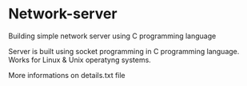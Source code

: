 # Network-server
Building simple network server using C programming language


Server is built using socket programming in C programming language. 
Works for Linux & Unix operatyng systems.

More informations on details.txt file
